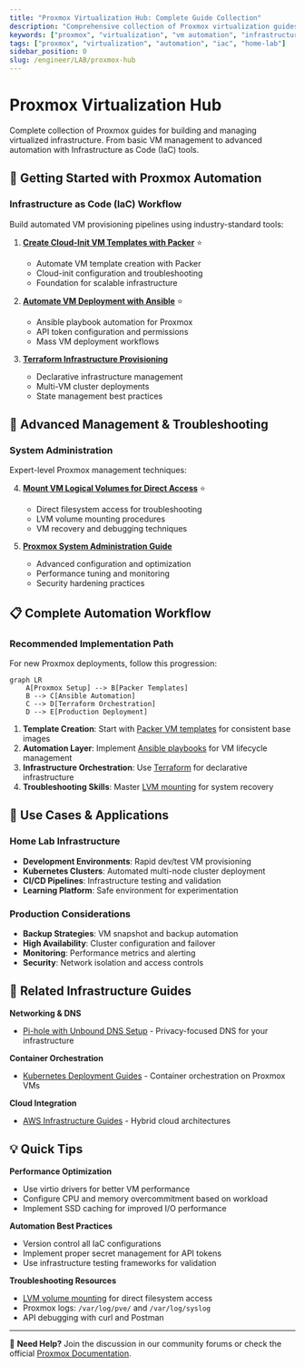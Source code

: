 ```yaml
---
title: "Proxmox Virtualization Hub: Complete Guide Collection"
description: "Comprehensive collection of Proxmox virtualization guides covering automation, templates, VM management, troubleshooting, and Infrastructure as Code best practices."
keywords: ["proxmox", "virtualization", "vm automation", "infrastructure as code", "packer", "ansible", "terraform", "home lab"]
tags: ["proxmox", "virtualization", "automation", "iac", "home-lab"]
sidebar_position: 0
slug: /engineer/LAB/proxmox-hub
---
```


# Proxmox Virtualization Hub

Complete collection of Proxmox guides for building and managing virtualized infrastructure. From basic VM management to advanced automation with Infrastructure as Code (IaC) tools.

## 🚀 Getting Started with Proxmox Automation

### Infrastructure as Code (IaC) Workflow
Build automated VM provisioning pipelines using industry-standard tools:

1. **[Create Cloud-Init VM Templates with Packer](./proxmox-packer-vm)** ⭐
   - Automate VM template creation with Packer
   - Cloud-init configuration and troubleshooting
   - Foundation for scalable infrastructure

2. **[Automate VM Deployment with Ansible](./proxmox-cloudinit)** ⭐
   - Ansible playbook automation for Proxmox
   - API token configuration and permissions
   - Mass VM deployment workflows

3. **[Terraform Infrastructure Provisioning](./proxmox-terraform)**
   - Declarative infrastructure management
   - Multi-VM cluster deployments
   - State management best practices

## 🔧 Advanced Management & Troubleshooting

### System Administration
Expert-level Proxmox management techniques:

4. **[Mount VM Logical Volumes for Direct Access](./proxmox-lvm-mount)** ⭐
   - Direct filesystem access for troubleshooting
   - LVM volume mounting procedures
   - VM recovery and debugging techniques

5. **[Proxmox System Administration Guide](./proxmox-sysad)**
   - Advanced configuration and optimization
   - Performance tuning and monitoring
   - Security hardening practices

## 📋 Complete Automation Workflow

### Recommended Implementation Path

For new Proxmox deployments, follow this progression:

```mermaid
graph LR
    A[Proxmox Setup] --> B[Packer Templates]
    B --> C[Ansible Automation]
    C --> D[Terraform Orchestration]
    D --> E[Production Deployment]
```

1. **Template Creation**: Start with [Packer VM templates](./proxmox-packer-vm) for consistent base images
2. **Automation Layer**: Implement [Ansible playbooks](./proxmox-cloudinit) for VM lifecycle management
3. **Infrastructure Orchestration**: Use [Terraform](./proxmox-terraform) for declarative infrastructure
4. **Troubleshooting Skills**: Master [LVM mounting](./proxmox-lvm-mount) for system recovery

## 🎯 Use Cases & Applications

### Home Lab Infrastructure
- **Development Environments**: Rapid dev/test VM provisioning
- **Kubernetes Clusters**: Automated multi-node cluster deployment
- **CI/CD Pipelines**: Infrastructure testing and validation
- **Learning Platform**: Safe environment for experimentation

### Production Considerations
- **Backup Strategies**: VM snapshot and backup automation
- **High Availability**: Cluster configuration and failover
- **Monitoring**: Performance metrics and alerting
- **Security**: Network isolation and access controls

## 🔗 Related Infrastructure Guides

**Networking & DNS**
- [Pi-hole with Unbound DNS Setup](./pihole-docker-unbound) - Privacy-focused DNS for your infrastructure

**Container Orchestration**
- [Kubernetes Deployment Guides](/docs/engineer/K8s/) - Container orchestration on Proxmox VMs

**Cloud Integration**
- [AWS Infrastructure Guides](/docs/engineer/AWS/) - Hybrid cloud architectures

## 💡 Quick Tips

**Performance Optimization**
- Use virtio drivers for better VM performance
- Configure CPU and memory overcommitment based on workload
- Implement SSD caching for improved I/O performance

**Automation Best Practices**
- Version control all IaC configurations
- Implement proper secret management for API tokens
- Use infrastructure testing frameworks for validation

**Troubleshooting Resources**
- [LVM volume mounting](./proxmox-lvm-mount) for direct filesystem access
- Proxmox logs: `/var/log/pve/` and `/var/log/syslog`
- API debugging with curl and Postman

---

💬 **Need Help?** Join the discussion in our community forums or check the official [Proxmox Documentation](https://pve.proxmox.com/pve-docs/).